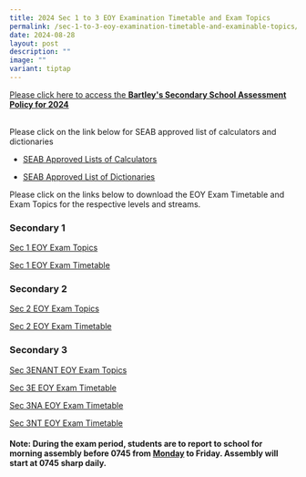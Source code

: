 ```yaml
---
title: 2024 Sec 1 to 3 EOY Examination Timetable and Exam Topics
permalink: /sec-1-to-3-eoy-examination-timetable-and-examinable-topics/
date: 2024-08-28
layout: post
description: ""
image: ""
variant: tiptap
---
```

<p></p>
<p><a href="https://www.bartleysec.moe.edu.sg/our-holistic-curriculum/instructional-programmes/assessment-matters/" rel="noopener noreferrer nofollow" target="_blank"><u>Please click here to access the </u></a><strong><a href="https://www.bartleysec.moe.edu.sg/our-holistic-curriculum/instructional-programmes/assessment-matters/" rel="noopener noreferrer nofollow" target="_blank"><u>Bartley's Secondary School Assessment Policy for 2024</u></a></strong>
</p>
<p>
<br>Please click on the link below for SEAB approved list of calculators and
dictionaries</p>
<ul data-tight="true" class="tight">
<li>
<p><a href="https://www.bartleysec.moe.edu.sg/files/seab_guidelines_calculators.pdf" rel="noopener noreferrer nofollow" target="_blank"><u>SEAB Approved Lists of Calculators</u></a>
</p>
</li>
<li>
<p><a href="https://www.bartleysec.moe.edu.sg/files/seab_list_of_dictionaries_for_examination.pdf" rel="noopener noreferrer nofollow" target="_blank"><u>SEAB Approved List of Dictionaries</u></a>
</p>
</li>
</ul>
<p>Please click on the links below to download the EOY Exam Timetable and
Exam Topics for the respective levels and streams.</p>
<p></p>
<h3>Secondary 1</h3>
<p><a href="/files/S1_2024_EOY_End_of_Year_Exam_Topics.pdf" rel="noopener nofollow" target="_blank">Sec 1 EOY Exam Topics</a>
</p>
<p><a href="/files/S1_EOY_Timetable_2024_31_Aug_for_comms.pdf" rel="noopener nofollow" target="_blank">Sec 1 EOY Exam Timetable</a>
</p>
<p></p>
<h3>Secondary 2</h3>
<p><a href="/files/S2_2024_EOY_End_of_Year_Exam_Topics.pdf" rel="noopener nofollow" target="_blank">Sec 2 EOY Exam Topics</a>
</p>
<p><a href="/files/S2_EOY_Timetable_2024_31_Aug_for_comms_v3.pdf" rel="noopener nofollow" target="_blank">Sec 2 EOY Exam Timetable</a>
</p>
<p></p>
<p></p>
<h3>Secondary 3</h3>
<p><a href="/files/S3_2024_EOY_End_of_Year_Exam_Topics.pdf" rel="noopener nofollow" target="_blank">Sec 3ENANT EOY Exam Topics</a>
</p>
<p><a href="/files/S3E_EOY_Timetable_2024_26_Aug_for_comms_v1.pdf" rel="noopener nofollow" target="_blank">Sec 3E EOY Exam Timetable</a>
</p>
<p><a href="/files/S3NA_EOY_Timetable_2024_31_Aug_for_comms_v1.pdf" rel="noopener nofollow" target="_blank">Sec 3NA EOY Exam Timetable</a>
</p>
<p><a href="/files/S3NT_EOY_Timetable_2024_26_Aug_for_comms_v1.pdf" rel="noopener nofollow" target="_blank">Sec 3NT EOY Exam Timetable</a>
</p>
<p></p>
<h4><strong>Note: During the exam period, students are to report to school for morning assembly before 0745 from <u>Monday</u> to Friday. Assembly will start at 0745 sharp daily.</strong></h4>
<p></p>
<p></p>